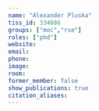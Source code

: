 ```yaml
---
name: "Alexander Pluska"
tiss_id: 334686
groups: ["moc","rse"]
roles: ["phd"]
website:
email:
phone:
image:
room:
former_member: false
show_publications: true
citation_aliases:
---
```


<!--
Your custom content goes here.
-->